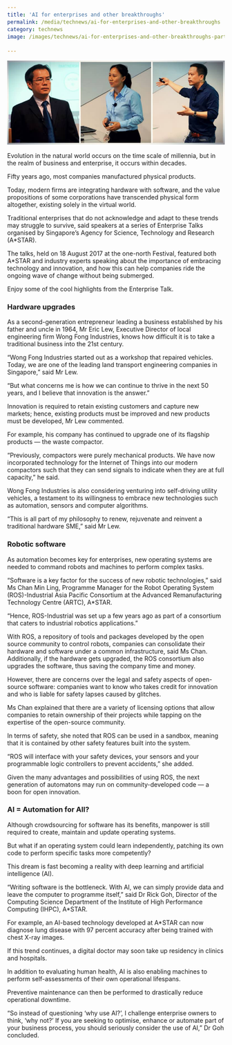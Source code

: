 ```yaml
---
title: 'AI for enterprises and other breakthroughs'
permalink: /media/technews/ai-for-enterprises-and-other-breakthroughs
category: technews
image: /images/technews/ai-for-enterprises-and-other-breakthroughs-part-1.png

---
```



![AI for enterprises and other breakthroughs](/images/technews/ai-for-enterprises-and-other-breakthroughs-part-1.png)

Evolution in the natural world occurs on the time scale of millennia, but in the realm of business and enterprise, it occurs within decades.

Fifty years ago, most companies manufactured physical products.

Today, modern firms are integrating hardware with software, and the value propositions of some corporations have transcended physical form altogether, existing solely in the virtual world.

Traditional enterprises that do not acknowledge and adapt to these trends may struggle to survive, said speakers at a series of Enterprise Talks organised by Singapore’s Agency for Science, Technology and Research (A*STAR).

The talks, held on 18 August 2017 at the one-north Festival, featured both A*STAR and industry experts speaking about the importance of embracing technology and innovation, and how this can help companies ride the ongoing wave of change without being submerged.

Enjoy some of the cool highlights from the Enterprise Talk.

### **Hardware upgrades**
As a second-generation entrepreneur leading a business established by his father and uncle in 1964, Mr Eric Lew, Executive Director of local engineering firm Wong Fong Industries, knows how difficult it is to take a traditional business into the 21st century.

“Wong Fong Industries started out as a workshop that repaired vehicles. Today, we are one of the leading land transport engineering companies in Singapore,” said Mr Lew.

“But what concerns me is how we can continue to thrive in the next 50 years, and I believe that innovation is the answer.”

Innovation is required to retain existing customers and capture new markets; hence, existing products must be improved and new products must be developed, Mr Lew commented.

For example, his company has continued to upgrade one of its flagship products — the waste compactor.

“Previously, compactors were purely mechanical products. We have now incorporated technology for the Internet of Things into our modern compactors such that they can send signals to indicate when they are at full capacity,” he said.

Wong Fong Industries is also considering venturing into self-driving utility vehicles, a testament to its willingness to embrace new technologies such as automation, sensors and computer algorithms.

“This is all part of my philosophy to renew, rejuvenate and reinvent a traditional hardware SME,” said Mr Lew.

### **Robotic software**
As automation becomes key for enterprises, new operating systems are needed to command robots and machines to perform complex tasks.

“Software is a key factor for the success of new robotic technologies,” said Ms Chan Min Ling, Programme Manager for the Robot Operating System (ROS)-Industrial Asia Pacific Consortium at the Advanced Remanufacturing Technology Centre (ARTC), A*STAR.

“Hence, ROS-Industrial was set up a few years ago as part of a consortium that caters to industrial robotics applications.”

With ROS, a repository of tools and packages developed by the open source community to control robots, companies can consolidate their hardware and software under a common infrastructure, said Ms Chan. Additionally, if the hardware gets upgraded, the ROS consortium also upgrades the software, thus saving the company time and money.

However, there are concerns over the legal and safety aspects of open-source software: companies want to know who takes credit for innovation and who is liable for safety lapses caused by glitches.

Ms Chan explained that there are a variety of licensing options that allow companies to retain ownership of their projects while tapping on the expertise of the open-source community.

In terms of safety, she noted that ROS can be used in a sandbox, meaning that it is contained by other safety features built into the system.

“ROS will interface with your safety devices, your sensors and your programmable logic controllers to prevent accidents,” she added.

Given the many advantages and possibilities of using ROS, the next generation of automatons may run on community-developed code — a boon for open innovation.

### **AI = Automation for All?**
Although crowdsourcing for software has its benefits, manpower is still required to create, maintain and update operating systems.

But what if an operating system could learn independently, patching its own code to perform specific tasks more competently?

This dream is fast becoming a reality with deep learning and artificial intelligence (AI).

“Writing software is the bottleneck. With AI, we can simply provide data and leave the computer to programme itself,” said Dr Rick Goh, Director of the Computing Science Department of the Institute of High Performance Computing (IHPC), A*STAR.

For example, an AI-based technology developed at A*STAR can now diagnose lung disease with 97 percent accuracy after being trained with chest X-ray images.

If this trend continues, a digital doctor may soon take up residency in clinics and hospitals.

In addition to evaluating human health, AI is also enabling machines to perform self-assessments of their own operational lifespans.

Preventive maintenance can then be performed to drastically reduce operational downtime.

“So instead of questioning ‘why use AI?’, I challenge enterprise owners to think, ‘why not?’ If you are seeking to optimise, enhance or automate part of your business process, you should seriously consider the use of AI,” Dr Goh concluded.
